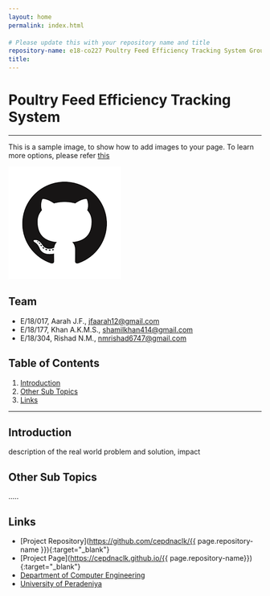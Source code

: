 ```yaml
---
layout: home
permalink: index.html

# Please update this with your repository name and title
repository-name: e18-co227 Poultry Feed Efficiency Tracking System Group-12
title:
---
```


[comment]: # "This is the standard layout for the project, but you can clean this and use your own template"

# Poultry Feed Efficiency Tracking System

---

This is a sample image, to show how to add images to your page. To learn more options, please refer [this](https://projects.ce.pdn.ac.lk/docs/faq/how-to-add-an-image/)

![Sample Image](./images/sample.png)


## Team
-  E/18/017, Aarah J.F., [jfaarah12@gmail.com](mailto:jfaarah12@gmail.com)
-  E/18/177, Khan A.K.M.S., [shamilkhan414@gmail.com](mailto:shamilkhan414@gmail.com)
-  E/18/304, Rishad N.M., [nmrishad6747@gmail.com](mailto:nmrishad6747@gmail.com)

## Table of Contents
1. [Introduction](#introduction)
2. [Other Sub Topics](#other-sub-topics)
3. [Links](#links)

---

## Introduction

 description of the real world problem and solution, impact

## Other Sub Topics

.....

## Links

- [Project Repository](https://github.com/cepdnaclk/{{ page.repository-name }}){:target="_blank"}
- [Project Page](https://cepdnaclk.github.io/{{ page.repository-name}}){:target="_blank"}
- [Department of Computer Engineering](http://www.ce.pdn.ac.lk/)
- [University of Peradeniya](https://eng.pdn.ac.lk/)


[//]: # (Please refer this to learn more about Markdown syntax)
[//]: # (https://github.com/adam-p/markdown-here/wiki/Markdown-Cheatsheet)
